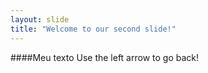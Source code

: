```yaml
---
layout: slide
title: "Welcome to our second slide!"
---
```

####Meu texto
Use the left arrow to go back!
